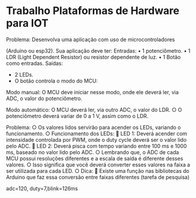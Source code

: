 # Trabalho Plataformas de Hardware para IOT
Problema:
Desenvolva uma aplicação com uso de microcontroladores

(Arduino ou esp32).
Sua aplicação deve ter:
Entradas:
• 1 potenciômetro.
• 1 LDR (Light Dependent Resistor) ou resistor dependente de luz.
• 1 Botão como entradas.
Saídas:
- 2 LEDs.
- O botão controla o modo do MCU:

Modo manual: O MCU deve iniciar nesse modo, onde ele deverá ler,
via ADC, o valor do potenciômetro.

Modo automático: O MCU deverá ler, via outro ADC, o valor do LDR.
○ O potenciômetro deverá variar de 0 a 1 V, assim como o LDR.

Problema:
○ Os valores lidos servirão para acender os LEDs, variando o
funcionamento.
○ Funcionamento dos LEDs:
 LED 1: Deverá acender com intensidade controlada por PWM, onde o
duty cycle deverá ser o valor lido pelo ADC.
 LED 2: Deverá pisca com tempo variando entre 100 ms e 1000 ms,
baseado no valor lido pelo ADC.
○ Lembrando que, o ADC de cada MCU possui resoluções
diferentes e a escala de saída é diferente desses valores.
○ Isso significa que você deverá converter esses valores na faixa a
ser utilizada para cada LED.
○ Dica:
 Existe uma função nas bibliotecas do Arduino que faz essa
conversão entre faixas diferentes (tarefa de pesquisa)

adc=120, duty=7,blink=126ms
